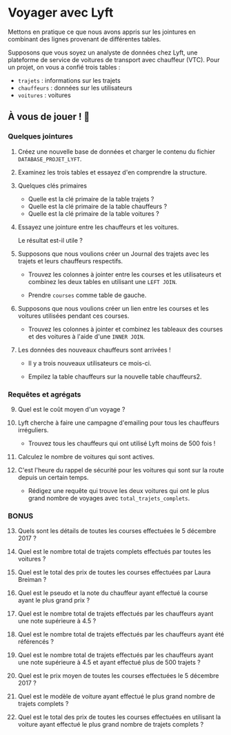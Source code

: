 # Voyager avec  Lyft

Mettons en pratique ce que nous avons appris sur les jointures en combinant des lignes provenant de différentes tables.

Supposons que vous soyez un analyste de données chez Lyft, une plateforme de service de voitures de transport avec chauffeur (VTC). Pour un projet, on vous a confié trois tables :

- `trajets` : informations sur les trajets
- `chauffeurs` : données sur les utilisateurs
- `voitures` : voitures 


## À vous de jouer ! 🤠

### Quelques jointures

1. Créez une nouvelle base de données et charger le contenu du fichier `DATABASE_PROJET_LYFT`.


2. Examinez les trois tables et essayez d'en comprendre la structure.


3. Quelques clés primaires
	- Quelle est la clé primaire de la table trajets ?
	- Quelle est la clé primaire de la table chauffeurs ?
	- Quelle est la clé primaire de la table voitures ?



4. Essayez une  jointure entre les chauffeurs et les voitures.

	Le résultat est-il utile ?



5. Supposons que nous voulions créer un Journal des trajets avec les trajets et leurs chauffeurs respectifs.

   - Trouvez les colonnes à jointer entre les courses et les utilisateurs et combinez les deux tables en utilisant une `LEFT JOIN`.

   - Prendre `courses` comme table de gauche.


6. Supposons que nous voulions créer un lien entre les courses et les voitures utilisées pendant ces courses.

	- Trouvez les colonnes à jointer et combinez les tableaux des courses et des voitures à l'aide d'une `INNER JOIN`.

7. Les données des nouveaux chauffeurs sont arrivées !

	- Il y a trois nouveaux utilisateurs ce mois-ci.

	- Empilez la table chauffeurs sur la nouvelle table chauffeurs2.


###  Requêtes et agrégats


9. Quel est le coût moyen d'un voyage ?


10. Lyft cherche à faire une campagne d'emailing pour tous les chauffeurs irréguliers.

	- Trouvez tous les chauffeurs qui ont utilisé Lyft moins de 500 fois !

11. Calculez le nombre de voitures qui sont actives.



12. C'est l'heure du rappel de sécurité pour les voitures qui sont sur la route depuis un certain temps.

	- Rédigez une requête qui trouve les deux voitures qui ont le plus grand nombre de voyages avec `total_trajets_complets`.


### BONUS

13. Quels sont les détails de toutes les courses effectuées le 5 décembre 2017 ?


14. Quel est le nombre total de trajets complets effectués par toutes les voitures ?


15. Quel est le total des prix de toutes les courses effectuées par Laura Breiman ?


16. Quel est le pseudo et la note du chauffeur ayant effectué la course ayant le plus grand prix ?


17. Quel est le nombre total de trajets effectués par les chauffeurs ayant une note supérieure à 4.5 ?


18. Quel est le nombre total de trajets effectués par les chauffeurs ayant été référencés ?


19. Quel est le nombre total de trajets effectués par les chauffeurs ayant une note supérieure à 4.5 et ayant effectué plus de 500 trajets ?


20. Quel est le prix moyen de toutes les courses effectuées le 5 décembre 2017 ?


21. Quel est le modèle de voiture ayant effectué le plus grand nombre de trajets complets ?


22. Quel est le total des prix de toutes les courses effectuées en utilisant la voiture ayant effectué le plus grand nombre de trajets complets ?